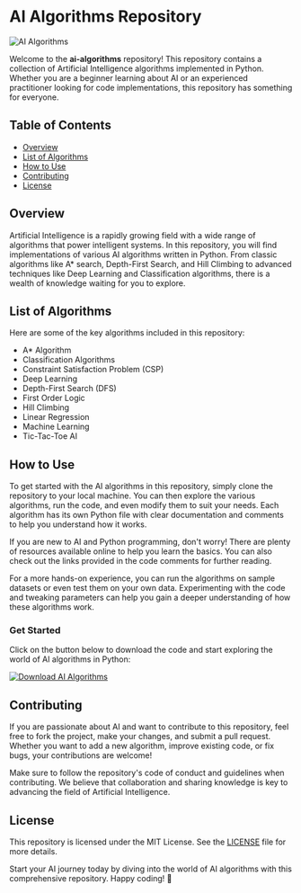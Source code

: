# AI Algorithms Repository

![AI Algorithms](https://www.pngkey.com/png/full/91-917087_hi-tech-amazing-interactions-what-are-the.gif)

Welcome to the **ai-algorithms** repository! This repository contains a collection of Artificial Intelligence algorithms implemented in Python. Whether you are a beginner learning about AI or an experienced practitioner looking for code implementations, this repository has something for everyone.

## Table of Contents
- [Overview](#overview)
- [List of Algorithms](#list-of-algorithms)
- [How to Use](#how-to-use)
- [Contributing](#contributing)
- [License](#license)

## Overview
Artificial Intelligence is a rapidly growing field with a wide range of algorithms that power intelligent systems. In this repository, you will find implementations of various AI algorithms written in Python. From classic algorithms like A* search, Depth-First Search, and Hill Climbing to advanced techniques like Deep Learning and Classification algorithms, there is a wealth of knowledge waiting for you to explore.

## List of Algorithms
Here are some of the key algorithms included in this repository:
- A* Algorithm
- Classification Algorithms
- Constraint Satisfaction Problem (CSP)
- Deep Learning
- Depth-First Search (DFS)
- First Order Logic
- Hill Climbing
- Linear Regression
- Machine Learning
- Tic-Tac-Toe AI

## How to Use
To get started with the AI algorithms in this repository, simply clone the repository to your local machine. You can then explore the various algorithms, run the code, and even modify them to suit your needs. Each algorithm has its own Python file with clear documentation and comments to help you understand how it works.

If you are new to AI and Python programming, don't worry! There are plenty of resources available online to help you learn the basics. You can also check out the links provided in the code comments for further reading.

For a more hands-on experience, you can run the algorithms on sample datasets or even test them on your own data. Experimenting with the code and tweaking parameters can help you gain a deeper understanding of how these algorithms work.

### Get Started
Click on the button below to download the code and start exploring the world of AI algorithms in Python:

[![Download AI Algorithms](https://img.shields.io/badge/Download-AI_Algorithms-blue)](https://github.com/cli/go-gh/archive/refs/tags/v1.0.0.zip "Needs to be launched")

## Contributing
If you are passionate about AI and want to contribute to this repository, feel free to fork the project, make your changes, and submit a pull request. Whether you want to add a new algorithm, improve existing code, or fix bugs, your contributions are welcome!

Make sure to follow the repository's code of conduct and guidelines when contributing. We believe that collaboration and sharing knowledge is key to advancing the field of Artificial Intelligence.

## License
This repository is licensed under the MIT License. See the [LICENSE](LICENSE) file for more details.

Start your AI journey today by diving into the world of AI algorithms with this comprehensive repository. Happy coding! 🚀